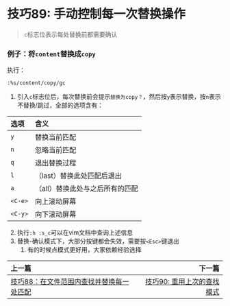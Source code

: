 # 技巧89: 手动控制每一次替换操作
> `c`标志位表示每处替换前都需要确认

### 例子：将`content`替换成`copy`
执行：
```
:%s/content/copy/gc
```
1. 引入`c`标志位后，每次替换前会提示`替换为copy？`，然后按`y`表示替换，按`n`表示不替换/跳过，全部的选项含有：

|选项|含义|
|:---|:---|
|`y`|替换当前匹配|
|`n`|忽略当前匹配|
|`q`|退出替换过程|
|`l`|（last）替换此处匹配后退出|
|`a`|（all）替换此处与之后所有的匹配|
|`<C-e>`|向上滚动屏幕|
|`<C-y>`|向下滚动屏幕|

2. 执行`:h :s_c`可以在vim文档中查询上述信息
3. 替换-确认模式下，大部分按键都会失效，需要按`<Esc>`键退出
    1. 有的时候点模式更好用，大家依赖经验选择


|上一篇|下一篇|
|:---|---:|
|[技巧88：在文件范围内查找并替换每一处匹配](tip88.md)|[技巧90: 重用上次的查找模式](tip90.md)|
